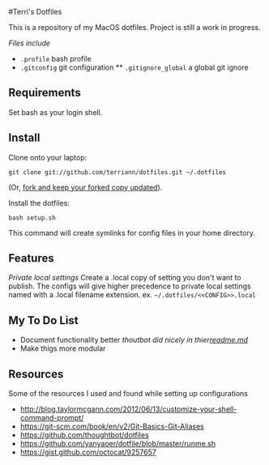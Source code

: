 #Terri's Dotfiles

This is a repository of my MacOS dotfiles. Project is still a work in progress.

*Files include*
* `.profile` bash profile
* `.gitconfig` git configuration
**  `.gitignore_global` a global git ignore

Requirements
------------
Set bash as your login shell.

Install
-------
Clone onto your laptop:

    git clone git://github.com/terriann/dotfiles.git ~/.dotfiles

(Or, [fork and keep your forked copy
updated](https://help.github.com/articles/syncing-a-fork/)).

Install the dotfiles:

    bash setup.sh

This command will create symlinks for config files in your home directory.

Features
-------
*Private local settings*
Create a .local copy of setting you don't want to publish. The configs will give higher precedence to private local settings named with a .local filename extension.
ex. `~/.dotfiles/<<CONFIG>>.local`

My To Do List
-------
* Document functionality better
_thoutbot did nicely in thier[readme.md](https://github.com/thoughtbot/dotfiles)_
* Make thigs more modular

## Resources
Some of the resources I used and found while setting up configurations
* http://blog.taylormcgann.com/2012/06/13/customize-your-shell-command-prompt/
* https://git-scm.com/book/en/v2/Git-Basics-Git-Aliases 
* https://github.com/thoughtbot/dotfiles
* https://github.com/yanyaoer/dotfile/blob/master/runme.sh
* https://gist.github.com/octocat/9257657
